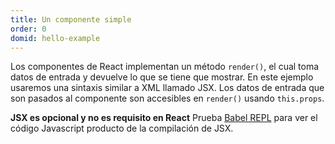 ```yaml
---
title: Un componente simple
order: 0
domid: hello-example
---
```

Los componentes de React implementan un método `render()`, el cual toma datos de entrada y devuelve lo que se tiene que mostrar. En este ejemplo usaremos una sintaxis similar a XML llamado JSX. Los datos de entrada que son pasados al componente son accesibles en `render()` usando `this.props`.

**JSX es opcional y no es requisito en React** Prueba [Babel REPL](babel://es5-syntax-example) para ver el código Javascript producto de la compilación de JSX.
